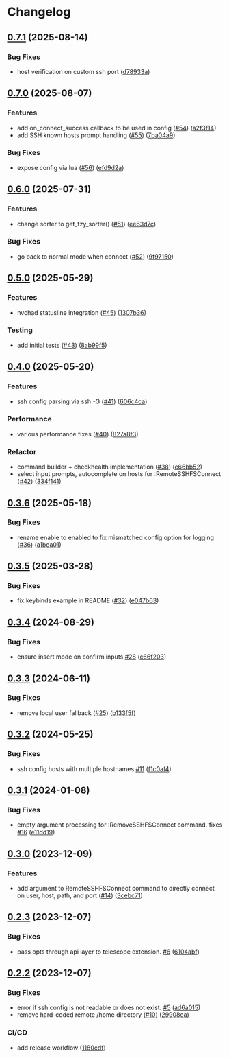 # Changelog

## [0.7.1](https://github.com/nosduco/remote-sshfs.nvim/compare/v0.7.0...v0.7.1) (2025-08-14)


### Bug Fixes

* host verification on custom ssh port ([d78933a](https://github.com/nosduco/remote-sshfs.nvim/commit/d78933aa69dc44a15386ff25a91b2908d49fc363))

## [0.7.0](https://github.com/nosduco/remote-sshfs.nvim/compare/v0.6.0...v0.7.0) (2025-08-07)


### Features

* add on_connect_success callback to be used in config ([#54](https://github.com/nosduco/remote-sshfs.nvim/issues/54)) ([a2f3f14](https://github.com/nosduco/remote-sshfs.nvim/commit/a2f3f144ee1b594d40414ddfbfba2be69198da7a))
* add SSH known hosts prompt handling ([#55](https://github.com/nosduco/remote-sshfs.nvim/issues/55)) ([7ba04a9](https://github.com/nosduco/remote-sshfs.nvim/commit/7ba04a9a26c59d2871012bd610bc333cb2a6cb98))


### Bug Fixes

* expose config via lua ([#56](https://github.com/nosduco/remote-sshfs.nvim/issues/56)) ([efd9d2a](https://github.com/nosduco/remote-sshfs.nvim/commit/efd9d2a477d1ba59829fe3e8d2001f1449362088))

## [0.6.0](https://github.com/nosduco/remote-sshfs.nvim/compare/v0.5.0...v0.6.0) (2025-07-31)


### Features

* change sorter to get_fzy_sorter() ([#51](https://github.com/nosduco/remote-sshfs.nvim/issues/51)) ([ee63d7c](https://github.com/nosduco/remote-sshfs.nvim/commit/ee63d7c09128659c9e18bfb744a6e47b927be7d1))


### Bug Fixes

* go back to normal mode when connect ([#52](https://github.com/nosduco/remote-sshfs.nvim/issues/52)) ([9f97150](https://github.com/nosduco/remote-sshfs.nvim/commit/9f9715077788195213b640518f8a2cde48149d86))

## [0.5.0](https://github.com/nosduco/remote-sshfs.nvim/compare/v0.4.0...v0.5.0) (2025-05-29)


### Features

* nvchad statusline integration ([#45](https://github.com/nosduco/remote-sshfs.nvim/issues/45)) ([1307b36](https://github.com/nosduco/remote-sshfs.nvim/commit/1307b3645af5ce60b9e42f06d27eb5a1fab18fc7))


### Testing

* add initial tests ([#43](https://github.com/nosduco/remote-sshfs.nvim/issues/43)) ([8ab99f5](https://github.com/nosduco/remote-sshfs.nvim/commit/8ab99f5371723fc4d41ceba538116b947b29fae2))

## [0.4.0](https://github.com/nosduco/remote-sshfs.nvim/compare/v0.3.6...v0.4.0) (2025-05-20)


### Features

* ssh config parsing via ssh -G ([#41](https://github.com/nosduco/remote-sshfs.nvim/issues/41)) ([606c4ca](https://github.com/nosduco/remote-sshfs.nvim/commit/606c4cada3908ad4b7d24e1118e787876e8d55cd))


### Performance

* various performance fixes ([#40](https://github.com/nosduco/remote-sshfs.nvim/issues/40)) ([827a8f3](https://github.com/nosduco/remote-sshfs.nvim/commit/827a8f387c2ddb17ff9031415af4f46b8cf1db46))


### Refactor

* command builder + checkhealth implementation ([#38](https://github.com/nosduco/remote-sshfs.nvim/issues/38)) ([e66bb52](https://github.com/nosduco/remote-sshfs.nvim/commit/e66bb5204b8ddc7b347f483f7da227214effc6df))
* select input prompts, autocomplete on hosts for :RemoteSSHFSConnect ([#42](https://github.com/nosduco/remote-sshfs.nvim/issues/42)) ([334f141](https://github.com/nosduco/remote-sshfs.nvim/commit/334f1419e5c9004f4eb300c085abb58b94781ecb))

## [0.3.6](https://github.com/nosduco/remote-sshfs.nvim/compare/v0.3.5...v0.3.6) (2025-05-18)


### Bug Fixes

* rename enable to enabled to fix mismatched config option for logging ([#36](https://github.com/nosduco/remote-sshfs.nvim/issues/36)) ([a1bea01](https://github.com/nosduco/remote-sshfs.nvim/commit/a1bea018c1b43ca8cc8a6e9adc4128e07610fd34))

## [0.3.5](https://github.com/nosduco/remote-sshfs.nvim/compare/v0.3.4...v0.3.5) (2025-03-28)


### Bug Fixes

* fix keybinds example in README ([#32](https://github.com/nosduco/remote-sshfs.nvim/issues/32)) ([e047b63](https://github.com/nosduco/remote-sshfs.nvim/commit/e047b6340653538efa57a8164cdcb1f729325689))

## [0.3.4](https://github.com/nosduco/remote-sshfs.nvim/compare/v0.3.3...v0.3.4) (2024-08-29)


### Bug Fixes

* ensure insert mode on confirm inputs [#28](https://github.com/nosduco/remote-sshfs.nvim/issues/28) ([c66f203](https://github.com/nosduco/remote-sshfs.nvim/commit/c66f2032bacf9c3cc5365d4e157a68876dbbb9ab))

## [0.3.3](https://github.com/nosduco/remote-sshfs.nvim/compare/v0.3.2...v0.3.3) (2024-06-11)


### Bug Fixes

* remove local user fallback ([#25](https://github.com/nosduco/remote-sshfs.nvim/issues/25)) ([b133f5f](https://github.com/nosduco/remote-sshfs.nvim/commit/b133f5f4262a92a7ce1b867abaf511cf22eccea7))

## [0.3.2](https://github.com/nosduco/remote-sshfs.nvim/compare/v0.3.1...v0.3.2) (2024-05-25)


### Bug Fixes

* ssh config hosts with multiple hostnames [#11](https://github.com/nosduco/remote-sshfs.nvim/issues/11) ([f1c0af4](https://github.com/nosduco/remote-sshfs.nvim/commit/f1c0af44362ebf475ee01a13377a42b17b348df7))

## [0.3.1](https://github.com/nosduco/remote-sshfs.nvim/compare/v0.3.0...v0.3.1) (2024-01-08)


### Bug Fixes

* empty argument processing for :RemoveSSHFSConnect command. fixes [#16](https://github.com/nosduco/remote-sshfs.nvim/issues/16) ([e11dd19](https://github.com/nosduco/remote-sshfs.nvim/commit/e11dd19c2ecf9881022429d1bca08d9bfd95c6c6))

## [0.3.0](https://github.com/nosduco/remote-sshfs.nvim/compare/v0.2.3...v0.3.0) (2023-12-09)


### Features

* add argument to RemoteSSHFSConnect command to directly connect on user, host, path, and port ([#14](https://github.com/nosduco/remote-sshfs.nvim/issues/14)) ([3cebc71](https://github.com/nosduco/remote-sshfs.nvim/commit/3cebc7140ecb56aa613e66e8404a30d31f618b2e))

## [0.2.3](https://github.com/nosduco/remote-sshfs.nvim/compare/v0.2.2...v0.2.3) (2023-12-07)


### Bug Fixes

* pass opts through api layer to telescope extension. [#6](https://github.com/nosduco/remote-sshfs.nvim/issues/6) ([6104abf](https://github.com/nosduco/remote-sshfs.nvim/commit/6104abf11fc891d89ac62f1a972d04d3641b9f96))

## [0.2.2](https://github.com/nosduco/remote-sshfs.nvim/compare/v0.2.1...v0.2.2) (2023-12-07)


### Bug Fixes

* error if ssh config is not readable or does not exist. [#5](https://github.com/nosduco/remote-sshfs.nvim/issues/5) ([ad6a015](https://github.com/nosduco/remote-sshfs.nvim/commit/ad6a015de9ed066e87c80431b77d64e560070330))
* remove hard-coded remote /home directory ([#10](https://github.com/nosduco/remote-sshfs.nvim/issues/10)) ([29908ca](https://github.com/nosduco/remote-sshfs.nvim/commit/29908ca45ebff903d6a0a944acbed0674fbe767d))


### CI/CD

* add release workflow ([1180cdf](https://github.com/nosduco/remote-sshfs.nvim/commit/1180cdf665404c4ec7a766ac6d0457b42e688376))
